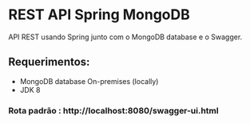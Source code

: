 # REST API Spring MongoDB
API REST usando Spring junto com o MongoDB database e o Swagger.

## Requerimentos:
* MongoDB database On-premises (locally)
* JDK 8

### Rota padrão : http://localhost:8080/swagger-ui.html
